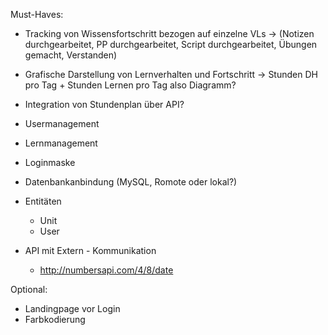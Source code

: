 Must-Haves:
- Tracking von Wissensfortschritt bezogen auf einzelne VLs
-> (Notizen durchgearbeitet, PP durchgearbeitet, Script durchgearbeitet, Übungen gemacht, Verstanden)

- Grafische Darstellung von Lernverhalten und Fortschritt
-> Stunden DH pro Tag + Stunden Lernen pro Tag also Diagramm?

- Integration von Stundenplan über API?
- Usermanagement 
- Lernmanagement
- Loginmaske

- Datenbankanbindung
    (MySQL, Romote oder lokal?)

- Entitäten
    - Unit
    - User

- API mit Extern - Kommunikation
    - http://numbersapi.com/4/8/date

Optional:
- Landingpage vor Login
- Farbkodierung
